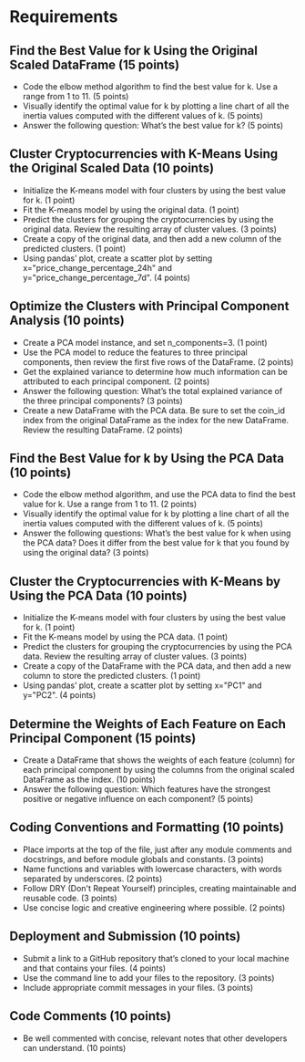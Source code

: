 # Requirements
## Find the Best Value for k Using the Original Scaled DataFrame (15 points)
- Code the elbow method algorithm to find the best value for k. Use a range from 1 to 11. (5 points)
- Visually identify the optimal value for k by plotting a line chart of all the inertia values computed with the different values of k. (5 points)
- Answer the following question: What’s the best value for k? (5 points)
## Cluster Cryptocurrencies with K-Means Using the Original Scaled Data (10 points)
- Initialize the K-means model with four clusters by using the best value for k. (1 point)
- Fit the K-means model by using the original data. (1 point)
- Predict the clusters for grouping the cryptocurrencies by using the original data. Review the resulting array of cluster values. (3 points)
- Create a copy of the original data, and then add a new column of the predicted clusters. (1 point)
- Using pandas’ plot, create a scatter plot by setting x="price_change_percentage_24h" and y="price_change_percentage_7d". (4 points)
## Optimize the Clusters with Principal Component Analysis (10 points)
- Create a PCA model instance, and set n_components=3. (1 point)
- Use the PCA model to reduce the features to three principal components, then review the first five rows of the DataFrame. (2 points)
- Get the explained variance to determine how much information can be attributed to each principal component. (2 points)
- Answer the following question: What’s the total explained variance of the three principal components? (3 points)
- Create a new DataFrame with the PCA data. Be sure to set the coin_id index from the original DataFrame as the index for the new DataFrame. Review the resulting DataFrame. (2 points)
## Find the Best Value for k by Using the PCA Data (10 points)
- Code the elbow method algorithm, and use the PCA data to find the best value for k. Use a range from 1 to 11. (2 points)
- Visually identify the optimal value for k by plotting a line chart of all the inertia values computed with the different values of k. (5 points)
- Answer the following questions: What’s the best value for k when using the PCA data? Does it differ from the best value for k that you found by using the original data? (3 points)
## Cluster the Cryptocurrencies with K-Means by Using the PCA Data (10 points)
- Initialize the K-means model with four clusters by using the best value for k. (1 point)
- Fit the K-means model by using the PCA data. (1 point)
- Predict the clusters for grouping the cryptocurrencies by using the PCA data. Review the resulting array of cluster values. (3 points)
- Create a copy of the DataFrame with the PCA data, and then add a new column to store the predicted clusters. (1 point)
- Using pandas’ plot, create a scatter plot by setting x="PC1" and y="PC2". (4 points)
## Determine the Weights of Each Feature on Each Principal Component (15 points)
- Create a DataFrame that shows the weights of each feature (column) for each principal component by using the columns from the original scaled DataFrame as the index. (10 points)
- Answer the following question: Which features have the strongest positive or negative influence on each component? (5 points)
## Coding Conventions and Formatting (10 points)
- Place imports at the top of the file, just after any module comments and docstrings, and before module globals and constants. (3 points)
- Name functions and variables with lowercase characters, with words separated by underscores. (2 points)
- Follow DRY (Don't Repeat Yourself) principles, creating maintainable and reusable code. (3 points)
- Use concise logic and creative engineering where possible. (2 points)
## Deployment and Submission (10 points)
- Submit a link to a GitHub repository that’s cloned to your local machine and that contains your files. (4 points)
- Use the command line to add your files to the repository. (3 points)
- Include appropriate commit messages in your files. (3 points)
## Code Comments (10 points)
- Be well commented with concise, relevant notes that other developers can understand. (10 points)